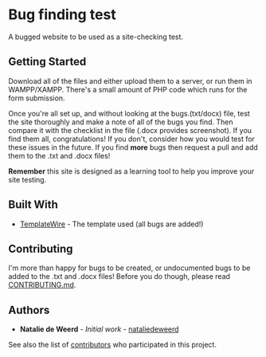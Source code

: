# Bug finding test

A bugged website to be used as a site-checking test. 

## Getting Started

Download all of the files and either upload them to a server, or run them in WAMPP/XAMPP. There's a small amount of PHP code which runs for the form submission. 

Once you're all set up, and without looking at the bugs.(txt/docx) file, test the site thoroughly and make a note of all of the bugs you find. Then compare it with the checklist in the file (.docx provides screenshot). If you find them all, congratulations! If you don't, consider how you would test for these issues in the future. If you find **more** bugs then request a pull and add them to the .txt and .docx files!

**Remember** this site is designed as a learning tool to help you improve your site testing.

## Built With

* [TemplateWire](http://www.templatewire.com/gusto-free-restaurant-one-page-template) - The template used (all bugs are added!)

## Contributing

I'm more than happy for bugs to be created, or undocumented bugs to be added to the .txt and .docx files! Before you do though, please read [CONTRIBUTING.md](contributing.md).

## Authors

* **Natalie de Weerd** - *Initial work* - [nataliedeweerd](https://github.com/nataliedeweerd)

See also the list of [contributors](https://github.com/your/project/contributors) who participated in this project.